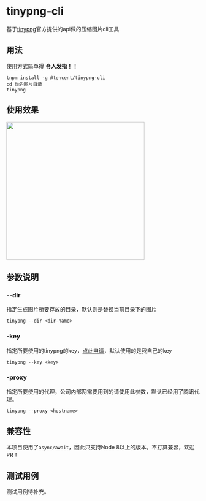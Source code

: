 # tinypng-cli

基于[tinypng](https://tinypng.com/developers)官方提供的api做的压缩图片cli工具

## 用法

使用方式简单得 **令人发指！！**

```
tnpm install -g @tencent/tinypng-cli
cd 你的图片目录
tinypng
```

## 使用效果

<img src="https://tuchuang-1251767583.cos.ap-guangzhou.myqcloud.com/Jietu20181119-215155@2x.jpg" width="360" >


## 参数说明

### --dir
指定生成图片所要存放的目录，默认则是替换当前目录下的图片

`tinypng --dir <dir-name>`

### -key
指定所要使用的tinypng的key，[点此申请](https://tinypng.com/developers)，默认使用的是我自己的key

`tinypng --key <key>`

### -proxy
指定所要使用的代理，公司内部网需要用到的请使用此参数，默认已经用了腾讯代理。

`tinypng --proxy <hostname>`

## 兼容性

本项目使用了`async/await`，因此只支持Node 8以上的版本。不打算兼容，欢迎PR！

## 测试用例

测试用例待补充。